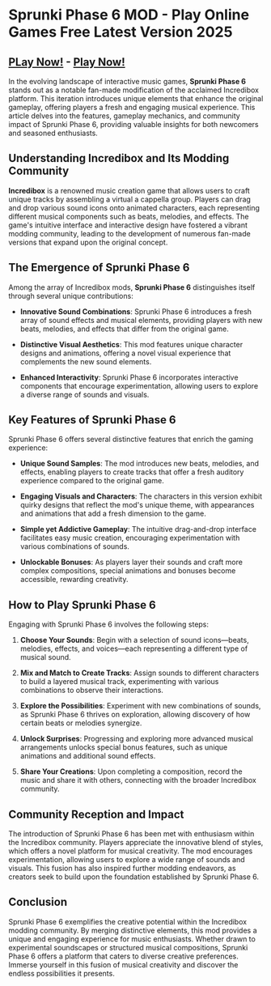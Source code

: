 # Sprunki Phase 6 MOD - Play Online Games Free Latest Version 2025

## [PLay Now!](https://modmeme.com/sprunki-phase-6/) - [Play Now!](https://apkitech.com/)

In the evolving landscape of interactive music games, **Sprunki Phase 6** stands out as a notable fan-made modification of the acclaimed Incredibox platform. This iteration introduces unique elements that enhance the original gameplay, offering players a fresh and engaging musical experience. This article delves into the features, gameplay mechanics, and community impact of Sprunki Phase 6, providing valuable insights for both newcomers and seasoned enthusiasts.

## Understanding Incredibox and Its Modding Community

**Incredibox** is a renowned music creation game that allows users to craft unique tracks by assembling a virtual a cappella group. Players can drag and drop various sound icons onto animated characters, each representing different musical components such as beats, melodies, and effects. The game's intuitive interface and interactive design have fostered a vibrant modding community, leading to the development of numerous fan-made versions that expand upon the original concept.

## The Emergence of Sprunki Phase 6

Among the array of Incredibox mods, **Sprunki Phase 6** distinguishes itself through several unique contributions:

- **Innovative Sound Combinations**: Sprunki Phase 6 introduces a fresh array of sound effects and musical elements, providing players with new beats, melodies, and effects that differ from the original game.

- **Distinctive Visual Aesthetics**: This mod features unique character designs and animations, offering a novel visual experience that complements the new sound elements.

- **Enhanced Interactivity**: Sprunki Phase 6 incorporates interactive components that encourage experimentation, allowing users to explore a diverse range of sounds and visuals.

## Key Features of Sprunki Phase 6

Sprunki Phase 6 offers several distinctive features that enrich the gaming experience:

- **Unique Sound Samples**: The mod introduces new beats, melodies, and effects, enabling players to create tracks that offer a fresh auditory experience compared to the original game.

- **Engaging Visuals and Characters**: The characters in this version exhibit quirky designs that reflect the mod's unique theme, with appearances and animations that add a fresh dimension to the game.

- **Simple yet Addictive Gameplay**: The intuitive drag-and-drop interface facilitates easy music creation, encouraging experimentation with various combinations of sounds.

- **Unlockable Bonuses**: As players layer their sounds and craft more complex compositions, special animations and bonuses become accessible, rewarding creativity.

## How to Play Sprunki Phase 6

Engaging with Sprunki Phase 6 involves the following steps:

1. **Choose Your Sounds**: Begin with a selection of sound icons—beats, melodies, effects, and voices—each representing a different type of musical sound.

2. **Mix and Match to Create Tracks**: Assign sounds to different characters to build a layered musical track, experimenting with various combinations to observe their interactions.

3. **Explore the Possibilities**: Experiment with new combinations of sounds, as Sprunki Phase 6 thrives on exploration, allowing discovery of how certain beats or melodies synergize.

4. **Unlock Surprises**: Progressing and exploring more advanced musical arrangements unlocks special bonus features, such as unique animations and additional sound effects.

5. **Share Your Creations**: Upon completing a composition, record the music and share it with others, connecting with the broader Incredibox community.

## Community Reception and Impact

The introduction of Sprunki Phase 6 has been met with enthusiasm within the Incredibox community. Players appreciate the innovative blend of styles, which offers a novel platform for musical creativity. The mod encourages experimentation, allowing users to explore a wide range of sounds and visuals. This fusion has also inspired further modding endeavors, as creators seek to build upon the foundation established by Sprunki Phase 6.

## Conclusion

Sprunki Phase 6 exemplifies the creative potential within the Incredibox modding community. By merging distinctive elements, this mod provides a unique and engaging experience for music enthusiasts. Whether drawn to experimental soundscapes or structured musical compositions, Sprunki Phase 6 offers a platform that caters to diverse creative preferences. Immerse yourself in this fusion of musical creativity and discover the endless possibilities it presents.
